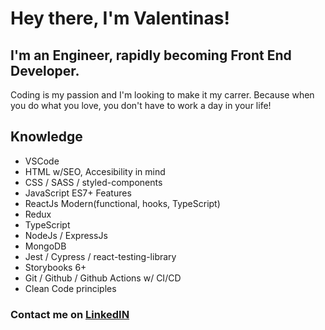 # Hey there, I'm Valentinas!

## I'm an Engineer, rapidly becoming Front End Developer. 

Coding is my passion and I'm looking to make it my carrer. 
Because when you do what you love, you don't have to work a day in your life!

## Knowledge 

- VSCode
- HTML w/SEO, Accesibility in mind
- CSS / SASS / styled-components
- JavaScript ES7+ Features
- ReactJs Modern(functional, hooks, TypeScript)
- Redux
- TypeScript
- NodeJs / ExpressJs
- MongoDB
- Jest / Cypress / react-testing-library
- Storybooks 6+
- Git / Github / Github Actions w/ CI/CD
- Clean Code principles

### Contact me on [LinkedIN](https://www.linkedin.com/in/valentinas-tauskela/)
